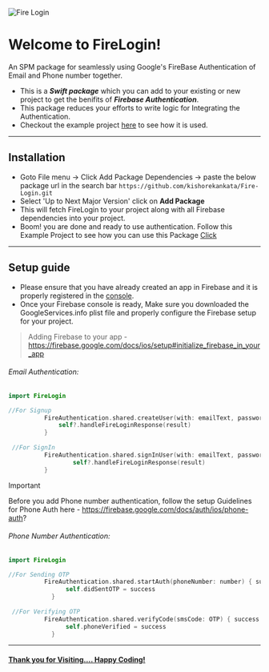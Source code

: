 ![Fire Login](https://github.com/kishorekankata/Fire-Login/assets/29530987/4a084cb8-1d24-49fd-8ab2-7443e7ad6fc9)

# Welcome to FireLogin!

An SPM package for seamlessly using Google's FireBase Authentication of Email and Phone number together.
* This is a ***Swift package*** which you can add to your existing or new project to get the benifits of ***Firebase Authentication***.
* This package reduces your efforts to write logic for Integrating the Authentication.
* Checkout the example project [here](https://github.com/kishorekankata/FireLogin-Example) to see how it is used.
------
## Installation

* Goto File menu -> Click Add Package Dependencies -> paste the below package url in the search bar
  ` https://github.com/kishorekankata/Fire-Login.git `
* Select 'Up to Next Major Version' click on **Add Package**
* This will fetch FireLogin to your project along with all Firebase dependencies into your project.
* Boom! you are done and ready to use authentication. Follow this Example Project to see how you can use this Package [Click](https://github.com/kishorekankata/FireLogin-Example)

------

## Setup guide

* Please ensure that you have already created an app in Firebase and it is properly registered in the [console](https://console.firebase.google.com/).
* Once your Firebase console is ready, Make sure you downloaded the GoogleServices.info plist file and properly configure the Firebase setup for your project.


> Adding Firebase to your app - https://firebase.google.com/docs/ios/setup#initialize_firebase_in_your_app
>

###### 	Email Authentication:

```swift
import FireLogin

//For Signup
          FireAuthentication.shared.createUser(with: emailText, password: password) { [weak self] result in
              self?.handleFireLoginResponse(result)
          }
                
 //For SignIn
          FireAuthentication.shared.signInUser(with: emailText, password: password) { [weak self] result in
                  self?.handleFireLoginResponse(result)
          }
```

> [!IMPORTANT]
>
> Before you add Phone number authentication, follow the setup Guidelines for Phone Auth here - https://firebase.google.com/docs/auth/ios/phone-auth?

###### 	Phone Number Authentication:

```swift
import FireLogin

//For Sending OTP
          FireAuthentication.shared.startAuth(phoneNumber: number) { success in
                self.didSentOTP = success
            }
                
 //For Verifying OTP
          FireAuthentication.shared.verifyCode(smsCode: OTP) { success in
                self.phoneVerified = success
            }
```

------

#### <u>**Thank you for Visiting.... Happy Coding!**</u>
